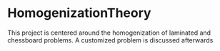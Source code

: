 # HomogenizationTheory
This project is centered around the homogenization of laminated and chessboard problems. A customized problem is discussed afterwards
